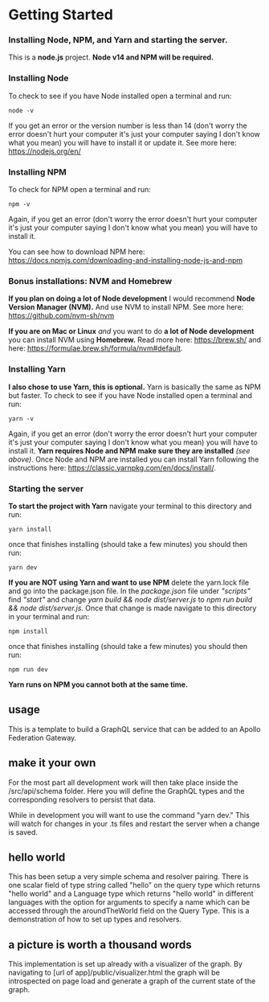 # Getting Started

### Installing Node, NPM, and Yarn and starting the server.

This is a **node.js** project. **Node v14 and NPM will be required.**

### Installing Node

To check to see if you have Node installed open a terminal and run:

```
node -v
```

If you get an error or the version number is less than 14 (don't worry the error doesn't hurt your computer it's just your computer saying I don't know what you mean) you will have to install it or update it. See more here: https://nodejs.org/en/

### Installing NPM

To check for NPM open a terminal and run:

```
npm -v
```

Again, if you get an error (don't worry the error doesn't hurt your computer it's just your computer saying I don't know what you mean) you will have to install it.

You can see how to download NPM here: https://docs.npmjs.com/downloading-and-installing-node-js-and-npm

### Bonus installations: NVM and Homebrew

**If you plan on doing a lot of Node development** I would recommend **Node Version Manager (NVM).** And use NVM to install NPM. See more here: https://github.com/nvm-sh/nvm

**If you are on Mac or Linux** _and_ you want to do **a lot of Node development** you can install NVM using **Homebrew.** Read more here: https://brew.sh/ and here: https://formulae.brew.sh/formula/nvm#default.

### Installing Yarn

**I also chose to use Yarn, this is optional.** Yarn is basically the same as NPM but faster. To check to see if you have Node installed open a terminal and run:

```
yarn -v
```

Again, if you get an error (don't worry the error doesn't hurt your computer it's just your computer saying I don't know what you mean) you will have to install it. **Yarn requires Node and NPM make sure they are installed** _(see above)_. Once Node and NPM are installed you can install Yarn following the instructions here: https://classic.yarnpkg.com/en/docs/install/.

### Starting the server

**To start the project with Yarn** navigate your terminal to this directory and run:

```
yarn install
```

once that finishes installing (should take a few minutes) you should then run:

```
yarn dev
```

**If you are NOT using Yarn and want to use NPM** delete the yarn.lock file and go into the package.json file. In the _package.json_ file under _"scripts"_ find _"start"_ and change _yarn build && node dist/server.js_ to _npm run build && node dist/server.js_. Once that change is made navigate to this directory in your terminal and run:

```
npm install
```

once that finishes installing (should take a few minutes) you should then run:

```
npm run dev
```

**Yarn runs on NPM you cannot both at the same time.**


## usage

This is a template to build a GraphQL service that can be added to an Apollo Federation Gateway.

## make it your own

For the most part all development work will then take place inside the /src/api/schema folder. Here you will define the GraphQL types and the corresponding resolvers to persist that data.

While in development you will want to use the command "yarn dev." This will watch for changes in your .ts files and restart the server when a change is saved.

## hello world

This has been setup a very simple schema and resolver pairing. There is one scalar field of type string called "hello" on the query type which returns "hello world" and a Language type which returns "hello world" in different languages with the option for arguments to specify a name which can be accessed through the aroundTheWorld field on the Query Type. This is a demonstration of how to set up types and resolvers.

## a picture is worth a thousand words

This implementation is set up already with a visualizer of the graph. By navigating to [url of app]/public/visualizer.html the graph will be introspected on page load and generate a graph of the current state of the graph.



